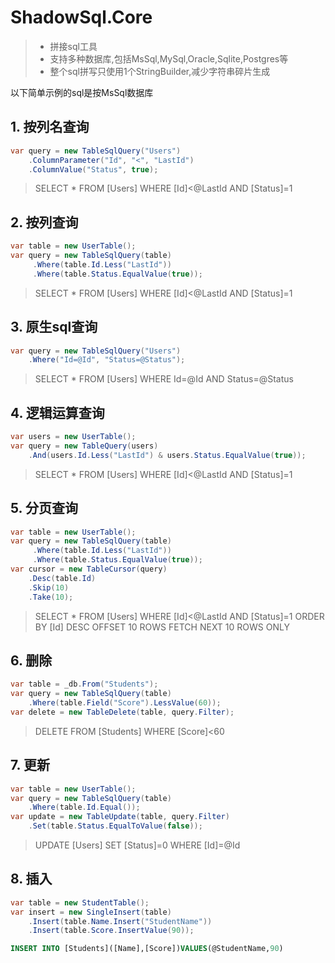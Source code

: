 ﻿# ShadowSql.Core
>* 拼接sql工具
>* 支持多种数据库,包括MsSql,MySql,Oracle,Sqlite,Postgres等
>* 整个sql拼写只使用1个StringBuilder,减少字符串碎片生成

以下简单示例的sql是按MsSql数据库

## 1. 按列名查询
~~~csharp
var query = new TableSqlQuery("Users")
    .ColumnParameter("Id", "<", "LastId")
    .ColumnValue("Status", true);
~~~
>
>SELECT * FROM [Users] WHERE [Id]<@LastId AND [Status]=1

## 2. 按列查询
~~~csharp
var table = new UserTable();
var query = new TableSqlQuery(table)
     .Where(table.Id.Less("LastId"))
     .Where(table.Status.EqualValue(true));
~~~
>
>SELECT * FROM [Users] WHERE [Id]<@LastId AND [Status]=1

## 3. 原生sql查询
~~~csharp
var query = new TableSqlQuery("Users")
    .Where("Id=@Id", "Status=@Status");
~~~
>
>SELECT * FROM [Users] WHERE Id=@Id AND Status=@Status

## 4. 逻辑运算查询
~~~csharp
var users = new UserTable();
var query = new TableQuery(users)
    .And(users.Id.Less("LastId") & users.Status.EqualValue(true));
~~~
>
>SELECT * FROM [Users] WHERE [Id]<@LastId AND [Status]=1

## 5. 分页查询
~~~csharp
var table = new UserTable();
var query = new TableSqlQuery(table)
     .Where(table.Id.Less("LastId"))
     .Where(table.Status.EqualValue(true));
var cursor = new TableCursor(query)
    .Desc(table.Id)
    .Skip(10)
    .Take(10);
~~~
>
>SELECT * FROM [Users] WHERE [Id]<@LastId AND [Status]=1 ORDER BY [Id] DESC OFFSET 10 ROWS FETCH NEXT 10 ROWS ONLY

## 6. 删除
~~~csharp
var table = _db.From("Students");
var query = new TableSqlQuery(table)
    .Where(table.Field("Score").LessValue(60));
var delete = new TableDelete(table, query.Filter);
~~~
>
>DELETE FROM [Students] WHERE [Score]<60

## 7. 更新
~~~csharp
var table = new UserTable();
var query = new TableSqlQuery(table)
    .Where(table.Id.Equal());
var update = new TableUpdate(table, query.Filter)
    .Set(table.Status.EqualToValue(false));
~~~
>
>UPDATE [Users] SET [Status]=0 WHERE [Id]=@Id

## 8. 插入
~~~csharp
var table = new StudentTable();
var insert = new SingleInsert(table)
    .Insert(table.Name.Insert("StudentName"))
    .Insert(table.Score.InsertValue(90));
~~~
>
~~~sql
INSERT INTO [Students]([Name],[Score])VALUES(@StudentName,90)
~~~
